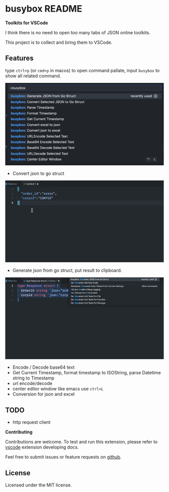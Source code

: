 # busybox README

**Toolkits for VSCode**

I think there is no need to open too many tabs of JSON online toolkits. 

This project is to collect and bring them to VSCode.

## Features
type `ctrl+p` (or `cmd+p` in macos) to open command pallate,
input `busybox` to show all related command.

![](./asset/busybox.png)


- Convert json to go struct

![](./asset/jsontogo.gif)

- Generate json from go struct, put result to clipboard.

![](./asset/gotojson.gif)

- Encode / Decode base64 text
- Get Current Timestamp, format timestamp to ISOString, parse Datetime string to Timestamp
- url encode/decode
- center editor window like emacs use `ctrl+L`
- Conversion for json and excel

## TODO

- http request client

**Contributing**

Contributions are welcome. To test and run this extension, please refer to [vscode](https://github.com/microsoft/vscode) extension developing docs.

Feel free to submit issues or feature requests on [github](https://github.com/n-wen/busybox).

## **License**

Licensed under the MIT license.

